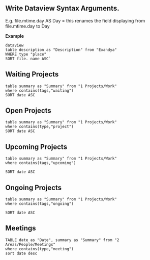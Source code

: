

## Write Dataview Syntax Arguments. 

E.g. file.mtime.day AS Day = this renames the field displaying from file.mtime.day to Day


**Example**
```
dataview
table description as "Description" from "Exandya"
WHERE type "place"
SORT file. name ASC`
```


## Waiting Projects
```dataview
table summary as "Summary" from "1 Projects/Work"
where contains(tags,"waiting")
SORT date ASC
```


## Open Projects
```dataview
table summary as "Summary" from "1 Projects/Work"
where contains(type,"project")
SORT date ASC
```

## Upcoming Projects
```dataview
table summary as "Summary" from "1 Projects/Work"
where contains(tags,"upcoming")

SORT date ASC
```

## Ongoing Projects
```dataview
table summary as "Summary" from "1 Projects/Work"
where contains(tags,"ongoing")

SORT date ASC
```


## Meetings
```dataview
TABLE date as "Date", summary as "Summary" from "2 Areas/People/Meetings"
where contains(type,"meeting")
sort date desc
```
